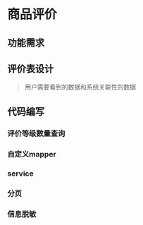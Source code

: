 # 商品评价


## 功能需求


## 评价表设计
> 用户需要看到的数据和系统关联性的数据


## 代码编写 

### 评价等级数量查询

### 自定义mapper

### service 

### 分页

### 信息脱敏


